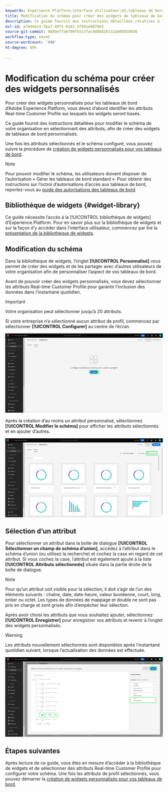 ```yaml
---
keywords: Experience Platform;interface utilisateur;UI;tableaux de bord;tableau de bord;profils;segments;destinations;utilisation des licences
title: Modification du schéma pour créer des widgets de tableaux de bord personnalisés
description: Ce guide fournit des instructions détaillées relatives à la sélection des attributs et à la configuration du schéma de votre organisation dans le but de créer des widgets personnalisés pour les tableaux de bord d’Adobe Experience Platform.
exl-id: a744eb24-5ba7-4971-9183-3f891e807863
source-git-commit: 9b89effa6f90fb513fac9d0b826722ab05020036
workflow-type: tm+mt
source-wordcount: '498'
ht-degree: 89%

---
```


# Modification du schéma pour créer des widgets personnalisés

Pour créer des widgets personnalisés pour les tableaux de bord d’Adobe Experience Platform, vous devez d’abord identifier les attributs Real-time Customer Profile sur lesquels les widgets seront basés.

Ce guide fournit des instructions détaillées pour modifier le schéma de votre organisation en sélectionnant des attributs, afin de créer des widgets de tableaux de bord personnalisés.

Une fois les attributs sélectionnés et le schéma configuré, vous pouvez suivre la procédure de [création de widgets personnalisés pour vos tableaux de bord](custom-widgets.md).

>[!NOTE]
>
>Pour pouvoir modifier le schéma, les utilisateurs doivent disposer de l’autorisation « Gérer les tableaux de bord standard ». Pour obtenir des instructions sur l’octroi d’autorisations d’accès aux tableaux de bord, reportez-vous au [guide des autorisations des tableaux de bord](../permissions.md).

## Bibliothèque de widgets {#widget-library}

Ce guide nécessite l’accès à la [!UICONTROL bibliothèque de widgets] d’Experience Platform. Pour en savoir plus sur la bibliothèque de widgets et sur la façon d’y accéder dans l’interface utilisateur, commencez par lire la [présentation de la bibliothèque de widgets](widget-library.md).

## Modification du schéma

Dans la bibliothèque de widgets, l’onglet **[!UICONTROL Personnalisé]** vous permet de créer des widgets et de les partager avec d’autres utilisateurs de votre organisation afin de personnaliser l’aspect de vos tableaux de bord.

Avant de pouvoir créer des widgets personnalisés, vous devez sélectionner les attributs Real-time Customer Profile pour garantir l’inclusion des données dans l’instantané quotidien.

>[!IMPORTANT]
>
>Votre organisation peut sélectionner jusqu’à 20 attributs.

Si votre entreprise n’a sélectionné aucun attribut de profil, commencez par sélectionner **[!UICONTROL Configurer]** au centre de l’écran.

![Onglet Personnalisé de l’espace de travail de la bibliothèque de widgets avec l’option Configurer mise en surbrillance.](../images/customization/configure-schema.png)

Après la création d’au moins un attribut personnalisé, sélectionnez **[!UICONTROL Modifier le schéma]** pour afficher les attributs sélectionnés et en ajouter d’autres.

![Onglet Personnalisé de l’espace de travail de la bibliothèque de widgets avec l’option Modifier le schéma mise en surbrillance.](../images/customization/edit-schema.png)

## Sélection d’un attribut

Pour sélectionner un attribut dans la boîte de dialogue **[!UICONTROL Sélectionner un champ de schéma d’union]**, accédez à l’attribut dans le schéma d’union (ou utilisez la recherche) et cochez la case en regard de cet attribut. Si vous cochez la case, l’attribut est également ajouté à la liste **[!UICONTROL Attributs sélectionnés]** située dans la partie droite de la boîte de dialogue.

>[!NOTE]
>
>Pour qu’un attribut soit visible pour la sélection, il doit s’agir de l’un des éléments suivants : chaîne, date, date-heure, valeur booléenne, court, long, entier ou octet. Les types de données de mappage et double ne sont pas pris en charge et sont grisés afin d’empêcher leur sélection.

Après avoir choisi les attributs que vous souhaitez ajouter, sélectionnez **[!UICONTROL Enregistrer]** pour enregistrer vos attributs et revenir à l’onglet des widgets personnalisés.

>[!WARNING]
>Les attributs nouvellement sélectionnés sont disponibles après l’instantané quotidien suivant, lorsque l’actualisation des données est effectuée.

![La boîte de dialogue permettant de sélectionner les attributs de schéma avec les attributs et de cliquer sur Enregistrer en surbrillance.](../images/customization/select-attribute.png)

## Étapes suivantes

Après lecture de ce guide, vous êtes en mesure d’accéder à la bibliothèque de widgets et de sélectionner des attributs Real-time Customer Profile pour configurer votre schéma. Une fois les attributs de profil sélectionnés, vous pouvez démarrer la [création de widgets personnalisés pour vos tableaux de bord](custom-widgets.md).
